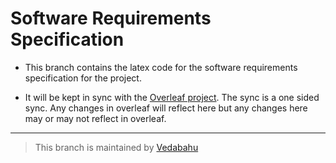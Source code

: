 # Software Requirements Specification

- This branch contains the latex code for the software requirements specification for the project.

- It will be kept in sync with the [Overleaf project](https://www.overleaf.com/read/ffdycqypdysm#c5ccad). The sync is a one sided sync. Any changes in overleaf will reflect here but any changes here may or may not reflect in overleaf.

---
> This branch is maintained by [Vedabahu](https://github.com/Vedabahu)